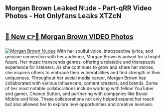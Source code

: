 ## Morgan Brown Le𝚊ked N𝚞de - Part-qRR Video Photos - Hot Onlyf𝚊ns Le𝚊ks XTZcN

# <h2><a href="http://ac29154.deff.icu/?id=Morgan+Brown">🔗 New 👉🔴 Morgan Brown VIDEO Photos</a></h2>

[![Morgan Brown N𝚞des](https://i.imgur.com/rIISA9y.gif)](http://ac29154.deff.icu/?id=Morgan+Brown)
With her soulful voice, introspective lyrics, and genuine connection with her audience, Morgan Brown is poised for a bright future. Her music transcends genres, offering a relatable and therapeutic experience for listeners. As she continues to grow and share her stories, she inspires others to embrace their vulnerabilities and find strength in their uniqueness. Throughout her social media career, Morgan Brown has collaborated with various influencers, content creators, and brands. Some of her most notable collaborations include working with fellow YouTuber and gamer, Chance Sutton, and partnering with companies like Boost Mobile and Nike. These collaborations not only helped expand her reach but also allowed her to explore new opportunities and creative avenues.
